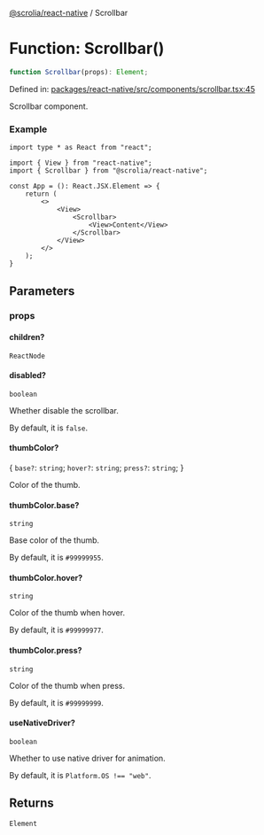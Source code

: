 [@scrolia/react-native](../README.md) / Scrollbar

# Function: Scrollbar()

```ts
function Scrollbar(props): Element;
```

Defined in: [packages/react-native/src/components/scrollbar.tsx:45](https://github.com/alpheusday/scrolia/blob/a1d15b8008e894d5dd6b0e61a1c2164d92ca7b98/packages/react-native/src/components/scrollbar.tsx#L45)

Scrollbar component.

### Example

```tsx
import type * as React from "react";

import { View } from "react-native";
import { Scrollbar } from "@scrolia/react-native";

const App = (): React.JSX.Element => {
    return (
        <>
            <View>
                <Scrollbar>
                    <View>Content</View>
                </Scrollbar>
            </View>
        </>
    );
}
```

## Parameters

### props

#### children?

`ReactNode`

#### disabled?

`boolean`

Whether disable the scrollbar.

By default, it is `false`.

#### thumbColor?

\{
  `base?`: `string`;
  `hover?`: `string`;
  `press?`: `string`;
\}

Color of the thumb.

#### thumbColor.base?

`string`

Base color of the thumb.

By default, it is `#99999955`.

#### thumbColor.hover?

`string`

Color of the thumb when hover.

By default, it is `#99999977`.

#### thumbColor.press?

`string`

Color of the thumb when press.

By default, it is `#99999999`.

#### useNativeDriver?

`boolean`

Whether to use native driver for animation.

By default, it is `Platform.OS !== "web"`.

## Returns

`Element`
